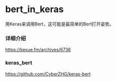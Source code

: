 # bert_in_keras
用Keras来调用Bert，这可能是最简单的Bert打开姿势。

### 详细介绍
https://kexue.fm/archives/6736

### keras_bert
https://github.com/CyberZHG/keras-bert
